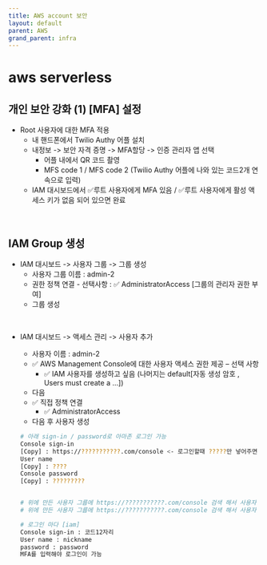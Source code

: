 ```yaml
---
title: AWS account 보안
layout: default
parent: AWS
grand_parent: infra
---
```


# aws serverless

## 개인 보안 강화 (1) [MFA] 설정

- Root 사용자에 대한 MFA 적용
  - 내 핸드폰에서 Twilio Authy 어플 설치
  - 내정보 -> 보안 자격 증명 -> MFA할당 -> 인증 관리자 앱 선택
    - 어플 내에서 QR 코드 촬영
    - MFS code 1 / MFS code 2 (Twilio Authy 어플에 나와 있는 코드2개 연속으로 입력)
  - IAM 대시보드에서 ✅루트 사용자에게 MFA 있음 / ✅루트 사용자에게 활성 액세스 키가 없음 되어 있으면 완료

<br />

## IAM Group 생성

- IAM 대시보드 -> 사용자 그룹 -> 그룹 생성
  - 사용자 그룹 이름 : admin-2
  - 권한 정책 연결 - 선택사항 : ✅ AdministratorAccess [그룹의 관리자 권한 부여]
  - 그룹 생성

<br />

- IAM 대시보드 -> 액세스 관리 -> 사용자 추가

  - 사용자 이름 : admin-2
  - ✅ AWS Management Console에 대한 사용자 액세스 권한 제공 – 선택 사항
    - ✅ IAM 사용자를 생성하고 싶음 (나머지는 default[자동 생성 암호 , Users must create a ...])
  - 다음
  - ✅ 직접 정책 연결
    - ✅ AdministratorAccess
  - 다음 후 사용자 생성

  ```bash
  # 아래 sign-in / password로 아마존 로그인 가능
  Console sign-in
  [Copy] : https://???????????.com/console <- 로그인할때 ?????만 넣어주면 됨
  User name
  [Copy] : ????
  Console password
  [Copy] : ?????????


  # 위에 만든 사용자 그룹에 https://???????????.com/console 검색 해서 사용자 추가
  # 위에 만든 사용자 그룹에 https://???????????.com/console 검색 해서 사용자 추가

  # 로그인 마다 [iam]
  Console sign-in : 코드12자리
  User name : nickname
  password : password
  MFA를 입력해야 로그인이 가능
  ```
